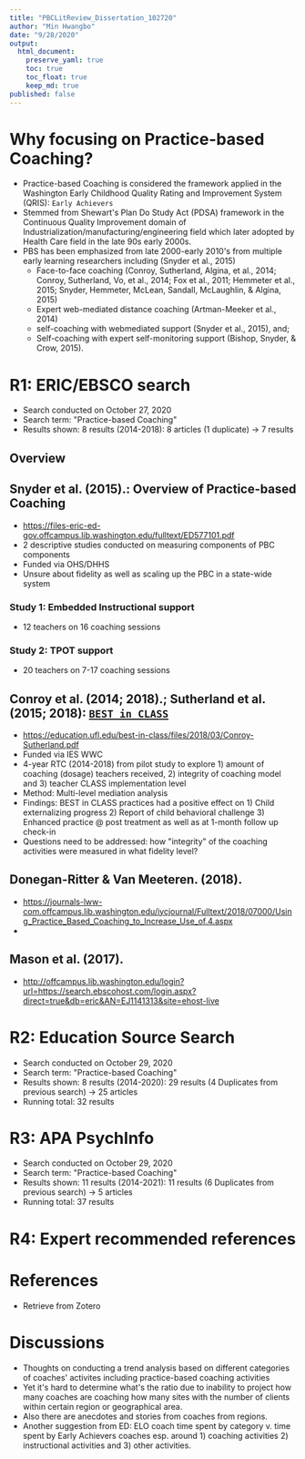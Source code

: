 ```yaml
---
title: "PBCLitReview_Dissertation_102720"
author: "Min Hwangbo"
date: "9/28/2020"
output:
  html_document:
    preserve_yaml: true
    toc: true
    toc_float: true
    keep_md: true
published: false
---
```




# Why focusing on Practice-based Coaching?

* Practice-based Coaching is considered the framework applied in the Washington Early Childhood Quality Rating and Improvement System (QRIS): `Early Achievers`
* Stemmed from Shewart's Plan Do Study Act (PDSA) framework in the Continuous Quality Improvement domain of Industrialization/manufacturing/engineering field which later adopted by Health Care field in the late 90s early 2000s.
* PBS has been emphasized from late 2000-early 2010's from multiple early learning researchers including (Snyder et al., 2015)
  * Face-to-face coaching (Conroy, Sutherland, Algina, et al., 2014; Conroy, Sutherland, Vo, et al., 2014; Fox et al., 2011; Hemmeter et al., 2015; Snyder, Hemmeter, McLean, Sandall, McLaughlin, & Algina, 2015)
  * Expert web-mediated distance coaching (Artman-Meeker et al., 2014)
  * self-coaching with webmediated support (Snyder et al., 2015), and;
  * Self-coaching with expert self-monitoring support (Bishop, Snyder, & Crow, 2015). 


# R1: ERIC/EBSCO search
* Search conducted on October 27, 2020
* Search term: "Practice-based Coaching"
* Results shown: 8 results (2014-2018): 8 articles (1 duplicate) -> 7 results


## Overview

## Snyder et al. (2015).: Overview of Practice-based Coaching
* https://files-eric-ed-gov.offcampus.lib.washington.edu/fulltext/ED577101.pdf
* 2 descriptive studies conducted on measuring components of PBC components
* Funded via OHS/DHHS
* Unsure about fidelity as well as scaling up the PBC in a state-wide system

### Study 1: Embedded Instructional support
* 12 teachers on 16 coaching sessions

### Study 2: TPOT support
* 20 teachers on 7-17 coaching sessions

## Conroy et al. (2014; 2018).; Sutherland et al.(2015; 2018): [`BEST in CLASS`](https://education.ufl.edu/best-in-class/)
* https://education.ufl.edu/best-in-class/files/2018/03/Conroy-Sutherland.pdf
* Funded via IES WWC
* 4-year RTC (2014-2018) from pilot study to explore 1) amount of coaching (dosage) teachers received, 2) integrity of coaching model and 3) teacher CLASS implementation level
* Method: Multi-level mediation analysis
* Findings: BEST in CLASS practices had a positive effect on 1) Child externalizing progress 2) Report of child behavioral challenge 3) Enhanced practice @ post treatment as well as at 1-month follow up check-in
* Questions need to be addressed: how "integrity" of the coaching activities were measured in what fidelity level?

## Donegan-Ritter & Van Meeteren. (2018).
* https://journals-lww-com.offcampus.lib.washington.edu/iycjournal/Fulltext/2018/07000/Using_Practice_Based_Coaching_to_Increase_Use_of.4.aspx
*

## Mason et al. (2017).
* http://offcampus.lib.washington.edu/login?url=https://search.ebscohost.com/login.aspx?direct=true&db=eric&AN=EJ1141313&site=ehost-live

# R2: Education Source Search

* Search conducted on October 29, 2020
* Search term: "Practice-based Coaching"
* Results shown: 8 results (2014-2020): 29 results (4 Duplicates from previous search) -> 25 articles
* Running total: 32 results


# R3: APA PsychInfo

* Search conducted on October 29, 2020
* Search term: "Practice-based Coaching"
* Results shown: 11 results (2014-2021): 11 results (6 Duplicates from previous search) -> 5 articles
* Running total: 37 results

# R4: Expert recommended references

# References
* Retrieve from Zotero

# Discussions
* Thoughts on conducting a trend analysis based on different categories of coaches' activites including practice-based coaching activities
* Yet it's hard to determine what's the ratio due to inability to project how many coaches are coaching how many sites with the number of clients within certain region or geographical area.
* Also there are anecdotes and stories from coaches from regions.
* Another suggestion from ED: ELO coach time spent by category v. time spent by Early Achievers coaches esp. around 1) coaching activities 2) instructional activities and 3) other activities.



